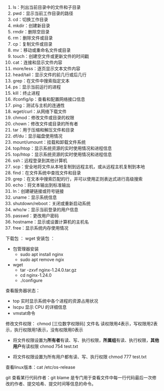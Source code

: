 1. ls：列出当前目录中的文件和子目录
2. pwd：显示当前工作目录的路径
3. cd：切换工作目录
4. mkdir：创建新目录
5. rmdir：删除空目录
6. rm：删除文件或目录
7. cp：复制文件或目录
8. mv：移动或重命名文件或目录
9. touch：创建空文件或更新文件的时间戳
10. cat：连接和显示文件内容
11. more/less：逐页显示文本文件内容
12. head/tail：显示文件的前几行或后几行
13. grep：在文件中搜索指定文本
14. ps：显示当前运行的进程
15. kill：终止进程
16. ifconfig/ip：查看和配置网络接口信息
17. ping：测试与主机的连通性
18. wget/curl：从网络下载文件
19. chmod：修改文件或目录的权限
20. chown：修改文件或目录的所有者
21. tar：用于压缩和解压文件和目录
22. df/du：显示磁盘使用情况
23. mount/umount：挂载和卸载文件系统
24. top/htop：显示系统资源的实时使用情况和进程信息
25. top/htop：显示系统资源的实时使用情况和进程信息
26. ssh：远程登录到其他计算机
27. scp：安全地将文件从本地复制到远程主机，或从远程主机复制到本地
28. find：在文件系统中查找文件和目录
29. grep：在文本中搜索匹配的行，并可以使用正则表达式进行高级搜索
30. echo：将文本输出到标准输出
31. ln：创建硬链接或符号链接
32. uname：显示系统信息
33. shutdown/reboot：关闭或重新启动系统
34.  who/w：显示当前登录的用户信息
35.  passwd：更改用户密码
36.   hostname：显示或设置计算机的主机名
37.   free：显示系统内存使用情况
 

下载包 ： wget
安装包 ： 
+ 包管理器安装
    + sudo apt install nginx
    + sudo apt remove ngix
+ wget
    + tar -zxvf nginx-1.24.0.tar.gz
    + cd nginx-1.24.0
    + ./configure

查看服务器状态：
+ top 实时显示系统中各个进程的资源占用状况
+ lscpu 显示 CPU 的详细信息
+ vmstat命令


修改文件权限： chmod [三位数字权限码] 文件名
读权限用4表示，写权限用2表示，执行权限用1表示，没有权限用0表示
+ 将文件权限设置为**所有者**有读、写、执行权限，**所属组**有读、执行权限，**其他用户**有读权限
chmod 754 test.txt


+ 将文件权限设置为所有用户都有读、写、执行权限
chmod 777 test.txt


查看linux版本：cat /etc/os-release 

git 查看某行代码作者：git blame 是专门用于查看文件中每一行代码最后一次修改的作者、提交哈希、提交时间等信息的命令。



